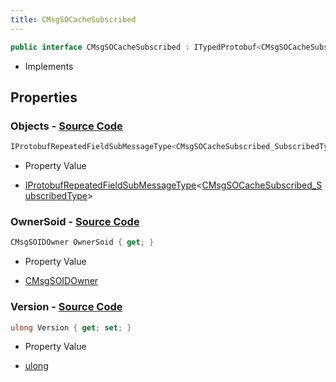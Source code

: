 ```yaml
---
title: CMsgSOCacheSubscribed
---
```


```csharp
public interface CMsgSOCacheSubscribed : ITypedProtobuf<CMsgSOCacheSubscribed>, INativeHandle
```

- Implements

## Properties

### **Objects** - [Source Code](https://github.com/swiftly-solution/swiftlys2/blob/main/managed/src/SwiftlyS2.Generated/Protobufs/Interfaces/CMsgSOCacheSubscribed.cs#L13)

```csharp
IProtobufRepeatedFieldSubMessageType<CMsgSOCacheSubscribed_SubscribedType> Objects { get; }
```

- Property Value

- [IProtobufRepeatedFieldSubMessageType](/docs/api/shared/netmessages/iprotobufrepeatedfieldsubmessagetype-1)<[CMsgSOCacheSubscribed_SubscribedType](/docs/api/shared/protobufdefinitions/cmsgsocachesubscribed_subscribedtype)>

### **OwnerSoid** - [Source Code](https://github.com/swiftly-solution/swiftlys2/blob/main/managed/src/SwiftlyS2.Generated/Protobufs/Interfaces/CMsgSOCacheSubscribed.cs#L19)

```csharp
CMsgSOIDOwner OwnerSoid { get; }
```

- Property Value

- [CMsgSOIDOwner](/docs/api/shared/protobufdefinitions/cmsgsoidowner)

### **Version** - [Source Code](https://github.com/swiftly-solution/swiftlys2/blob/main/managed/src/SwiftlyS2.Generated/Protobufs/Interfaces/CMsgSOCacheSubscribed.cs#L16)

```csharp
ulong Version { get; set; }
```

- Property Value

- [ulong](https://learn.microsoft.com/dotnet/api/system.uint64)

